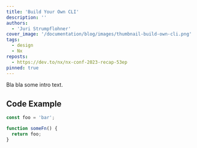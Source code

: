 ```yaml
---
title: 'Build Your Own CLI'
description: ''
authors:
  - 'Juri Strumpflohner'
cover_image: '/documentation/blog/images/thumbnail-build-own-cli.png'
tags:
  - design
  - Nx
reposts:
  - https://dev.to/nx/nx-conf-2023-recap-53ep
pinned: true
---
```


Bla bla some intro text.

## Code Example

```ts
const foo = 'bar';

function someFn() {
  return foo;
}
```
